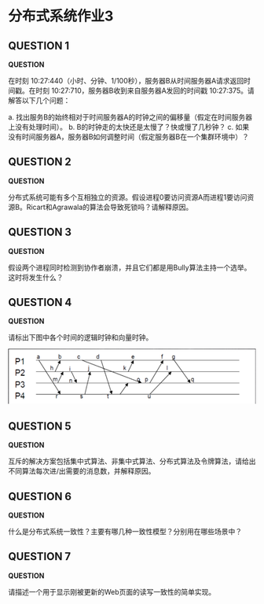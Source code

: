 # 分布式系统作业3

## QUESTION 1

**QUESTION**

在时刻 10:27:440（小时、分钟、1/100秒），服务器B从时间服务器A请求返回时间戳。在时刻 10:27:710，服务器B收到来自服务器A发回的时间戳 10:27:375。请解答以下几个问题：

a. 找出服务B的始终相对于时间服务器A的时钟之间的偏移量（假定在时间服务器上没有处理时间）。
b. B的时钟走的太快还是太慢了？快或慢了几秒钟？
c. 如果没有时间服务器A，服务器B如何调整时间（假定服务器B在一个集群环境中）？

## QUESTION 2

**QUESTION**

分布式系统可能有多个互相独立的资源。假设进程0要访问资源A而进程1要访问资源B。Ricart和Agrawala的算法会导致死锁吗？请解释原因。

## QUESTION 3

**QUESTION**

假设两个进程同时检测到协作者崩溃，并且它们都是用Bully算法主持一个选举。这时将发生什么？

## QUESTION 4

**QUESTION**

请标出下图中各个时间的逻辑时钟和向量时钟。

![Q4](./img/Q4.png)

## QUESTION 5

**QUESTION**

互斥的解决方案包括集中式算法、非集中式算法、分布式算法及令牌算法，请给出不同算法每次进/出需要的消息数，并解释原因。

## QUESTION 6

**QUESTION**

什么是分布式系统一致性？主要有哪几种一致性模型？分别用在哪些场景中？

## QUESTION 7

**QUESTION**

请描述一个用于显示刚被更新的Web页面的读写一致性的简单实现。